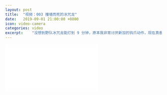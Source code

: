 ```yaml
---
layout: post
title:  "视频：003 撞墙而死的冰咒龙"
date:   2019-09-01 21:00:00 +0800
icon: video-camera
categories: video
excerpt:    "没想到野队冰咒龙能打到 9 分钟，原本我非常讨厌新加的钩爪动作，现在真香！！！"
---
```

<iframe src="//player.bilibili.com/player.html?aid=66326088&cid=115034707&page=1" scrolling="no" border="0" frameborder="no" framespacing="0" allowfullscreen="true"> </iframe>
